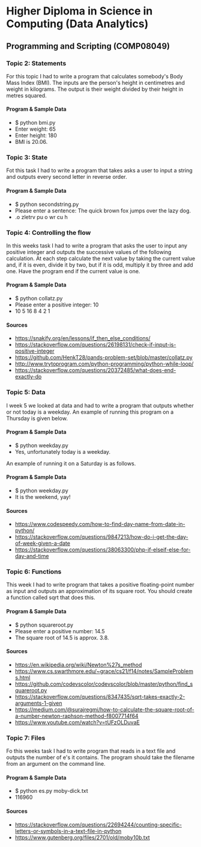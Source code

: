 # Higher Diploma in Science in Computing (Data Analytics)
## Programming and Scripting (COMP08049)

### Topic 2: Statements
For this topic I had to write a program that calculates somebody's Body Mass Index (BMI). The inputs are the person's height in centimetres and weight in kilograms. The output is their weight divided by their height in metres squared.

#### Program & Sample Data
* $ python bmi.py 
* Enter weight: 65 
* Enter height: 180 
* BMI is 20.06. 

### Topic 3: State
Fot this task I had to write a program that takes asks a user to input a string and outputs every second letter in reverse order.

#### Program & Sample Data
* $ python secondstring.py
* Please enter a sentence: The quick brown fox jumps over the lazy dog.
* .o zletrv pu o wr cu h

### Topic 4: Controlling the flow
In this weeks task I had to write a program that asks the user to input any positive integer and outputs the successive values of the following calculation. At each step calculate the next value by taking the current value and, if it is even, divide it by two, but if it is odd, multiply it by three and add one. Have the program end if the current value is one.

#### Program & Sample Data
* $ python collatz.py
* Please enter a positive integer: 10
* 10 5 16 8 4 2 1

#### Sources
* https://snakify.org/en/lessons/if_then_else_conditions/
* https://stackoverflow.com/questions/26198131/check-if-input-is-positive-integer
* https://github.com/HenkT28/pands-problem-set/blob/master/collatz.py
* http://www.trytoprogram.com/python-programming/python-while-loop/
* https://stackoverflow.com/questions/20372485/what-does-end-exactly-do

### Topic 5: Data
I week 5 we looked at data and had to write a program that outputs whether or not today is a weekday. An example of running this program on a Thursday is given below. 

#### Program & Sample Data
* $ python weekday.py
* Yes, unfortunately today is a weekday.

An example of running it on a Saturday is as follows.

#### Program & Sample Data
* $ python weekday.py
* It is the weekend, yay!

#### Sources
* https://www.codespeedy.com/how-to-find-day-name-from-date-in-python/
* https://stackoverflow.com/questions/9847213/how-do-i-get-the-day-of-week-given-a-date
* https://stackoverflow.com/questions/38063300/php-if-elseif-else-for-day-and-time

### Topic 6: Functions
This week I had to write program that takes a positive floating-point number as input and outputs an approximation of its square root. You should create a function called sqrt that does this. 

#### Program & Sample Data
* $ python squareroot.py
* Please enter a positive number: 14.5
* The square root of 14.5 is approx. 3.8.

#### Sources
* https://en.wikipedia.org/wiki/Newton%27s_method
* https://www.cs.swarthmore.edu/~grace/cs21/f14/notes/SampleProblems.html
* https://github.com/codevscolor/codevscolor/blob/master/python/find_squareroot.py
* https://stackoverflow.com/questions/8347435/sqrt-takes-exactly-2-arguments-1-given
* https://medium.com/@surajregmi/how-to-calculate-the-square-root-of-a-number-newton-raphson-method-f8007714f64
* https://www.youtube.com/watch?v=tUFzOLDuvaE

### Topic 7: Files
Fo this weeks task I had to write program that reads in a text file and outputs the number of e's it contains. The program should take the filename from an argument on the command line. 

#### Program & Sample Data
* $ python es.py moby-dick.txt
* 116960

#### Sources
* https://stackoverflow.com/questions/22694244/counting-specific-letters-or-symbols-in-a-text-file-in-python
* https://www.gutenberg.org/files/2701/old/moby10b.txt


